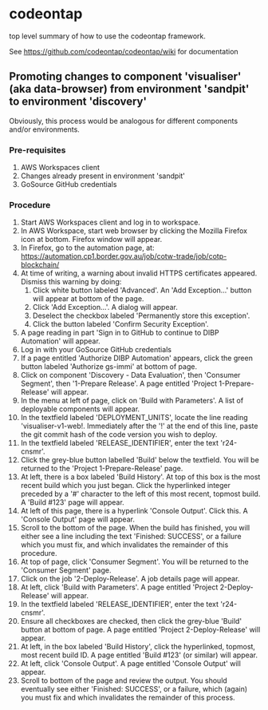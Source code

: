 # codeontap
top level summary of how to use the codeontap framework.

See https://github.com/codeontap/codeontap/wiki for documentation

## Promoting changes to component 'visualiser' (aka data-browser) from environment 'sandpit' to environment 'discovery'

Obviously, this process would be analogous for different components and/or environments.

### Pre-requisites
1. AWS Workspaces client
1. Changes already present in environment 'sandpit'
1. GoSource GitHub credentials

### Procedure

1. Start AWS Workspaces client and log in to workspace.
1. In AWS Workspace, start web browser by clicking the Mozilla Firefox icon at bottom. Firefox window will appear.
1. In Firefox, go to the automation page, at: https://automation.cp1.border.gov.au/job/cotw-trade/job/cotp-blockchain/
1. At time of writing, a warning about invalid HTTPS certificates appeared. Dismiss this warning by doing:
   1. Click white button labeled 'Advanced'. An 'Add Exception...' button will appear at bottom of the page.
   1. Click 'Add Exception...'. A dialog will appear.
   1. Deselect the checkbox labeled 'Permanently store this exception'.
   1. Click the button labeled 'Confirm Security Exception'.
1. A page reading in part 'Sign in to GitHub to continue to DIBP Automation' will appear.
1. Log in with your GoSource GitHub credentials
1. If a page entitled 'Authorize DIBP Automation' appears, click the green button labeled 'Authorize gs-immi' at bottom of page.
1. Click on component 'Discovery - Data Evaluation', then 'Consumer Segment', then '1-Prepare Release'. A page entitled 'Project 1-Prepare-Release' will appear.
1. In the menu at left of page, click on 'Build with Parameters'. A list of deployable components will appear.
1. In the textfield labeled 'DEPLOYMENT_UNITS', locate the line reading 'visualiser-v1-web!. Immediately after the '!' at the end of this line, paste the git commit hash of the code version you wish to deploy.
1. In the textfield labeled 'RELEASE_IDENTIFIER', enter the text 'r24-cnsmr'.
1. Click the grey-blue button labelled 'Build' below the textfield. You will be returned to the 'Project 1-Prepare-Release' page.
1. At left, there is a box labeled 'Build History'. At top of this box is the most recent build which you just began. Click the hyperlinked integer preceded by a '#' character to the left of this most recent, topmost build. A 'Build #123' page will appear.
1. At left of this page, there is a hyperlink 'Console Output'. Click this. A 'Console Output' page will appear.
1. Scroll to the bottom of the page. When the build has finished, you will either see a line including the text 'Finished: SUCCESS', or a failure which you must fix, and which invalidates the remainder of this procedure.
1. At top of page, click 'Consumer Segment'. You will be returned to the 'Consumer Segment' page.
1. Click on the job '2-Deploy-Release'. A job details page will appear.
1. At left, click 'Build with Parameters'. A page entitled 'Project 2-Deploy-Release' will appear.
1. In the textfield labeled 'RELEASE_IDENTIFIER', enter the text 'r24-cnsmr'.
1. Ensure all checkboxes are checked, then click the grey-blue 'Build' button at bottom of page. A page entitled 'Project 2-Deploy-Release' will appear.
1. At left, in the box labeled 'Build History', click the hyperlinked, topmost, most recent build ID. A page entitled 'Build #123' (or similar) will appear.
1. At left, click 'Console Output'. A page entitled 'Console Output' will appear.
1. Scroll to bottom of the page and review the output. You should eventually see either 'Finished: SUCCESS', or a failure, which (again) you must fix and which invalidates the remainder of this process.
